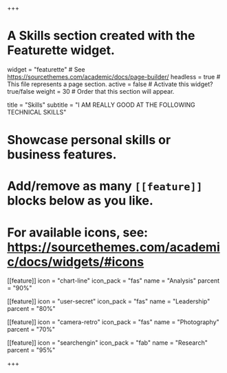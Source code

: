 +++
# A Skills section created with the Featurette widget.
widget = "featurette"  # See https://sourcethemes.com/academic/docs/page-builder/
headless = true  # This file represents a page section.
active = false  # Activate this widget? true/false
weight = 30  # Order that this section will appear.

title = "Skills"
subtitle = "I AM REALLY GOOD AT THE FOLLOWING TECHNICAL SKILLS"

# Showcase personal skills or business features.
#
# Add/remove as many `[[feature]]` blocks below as you like.
#
# For available icons, see: https://sourcethemes.com/academic/docs/widgets/#icons

[[feature]]
  icon = "chart-line"
  icon_pack = "fas"
  name = "Analysis"
  parcent = "90%"

[[feature]]
  icon = "user-secret"
  icon_pack = "fas"
  name = "Leadership"
  parcent = "80%"  

[[feature]]
  icon = "camera-retro"
  icon_pack = "fas"
  name = "Photography"
  parcent = "70%"

[[feature]]
  icon = "searchengin"
  icon_pack = "fab"
  name = "Research"
  parcent = "95%"

+++

